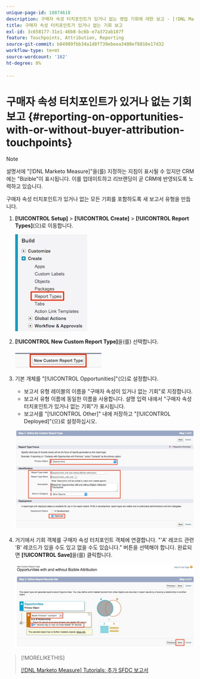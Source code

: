 ```yaml
---
unique-page-id: 18874618
description: 구매자 속성 터치포인트가 있거나 없는 영업 기회에 대한 보고 - [!DNL Marketo Measure]
title: 구매자 속성 터치포인트가 있거나 없는 기회 보고
exl-id: 3c658177-31e1-46b8-bc6b-e7a372ab187f
feature: Touchpoints, Attribution, Reporting
source-git-commit: b84909fbb34a1d8f739ebeea3400ef8816e17d32
workflow-type: tm+mt
source-wordcount: '162'
ht-degree: 0%

---
```


# 구매자 속성 터치포인트가 있거나 없는 기회 보고 {#reporting-on-opportunities-with-or-without-buyer-attribution-touchpoints}

>[!NOTE]
>
>설명서에 &quot;[!DNL Marketo Measure]&quot;을(를) 지정하는 지침이 표시될 수 있지만 CRM에는 &quot;Bizible&quot;이 표시됩니다. 이를 업데이트하고 리브랜딩이 곧 CRM에 반영되도록 노력하고 있습니다.

구매자 속성 터치포인트가 있거나 없는 모든 기회를 포함하도록 새 보고서 유형을 만듭니다.

1. **[!UICONTROL Setup]** > **[!UICONTROL Create]** > **[!UICONTROL Report Types]**(으)로 이동합니다.

   ![](assets/1-1.jpg)

1. **[!UICONTROL New Custom Report Type]**&#x200B;을(를) 선택합니다.

   ![](assets/2-1.jpg)

1. 기본 개체를 &quot;[!UICONTROL Opportunities]&quot;(으)로 설정합니다.

   * 보고서 유형 레이블의 이름을 &quot;구매자 속성이 있거나 없는 기회&quot;로 지정합니다.
   * 보고서 유형 이름에 동일한 이름을 사용합니다. 설명 입력 내에서 &quot;구매자 속성 터치포인트가 있거나 없는 기회&quot;가 표시됩니다.
   * 보고서를 &quot;[!UICONTROL Other]&quot; 내에 저장하고 &quot;[!UICONTROL Deployed]&quot;(으)로 설정하십시오.

   ![](assets/3-1.jpg)

1. 거기에서 기회 객체를 구매자 속성 터치포인트 객체에 연결합니다. &quot;&#39;A&#39; 레코드 관련 &#39;B&#39; 레코드가 있을 수도 있고 없을 수도 있습니다.&quot; 버튼을 선택해야 합니다. 완료되면 **[!UICONTROL Save]**&#x200B;을(를) 클릭합니다.

   ![](assets/4-1.jpg)

>[!MORELIKETHIS]
>
>[[!DNL Marketo Measure] Tutorials: 추가 SFDC 보고서](https://experienceleague.adobe.com/en/docs/marketo-measure-learn/tutorials/onboarding/marketo-measure-102/addtional-salesforce-reports)
